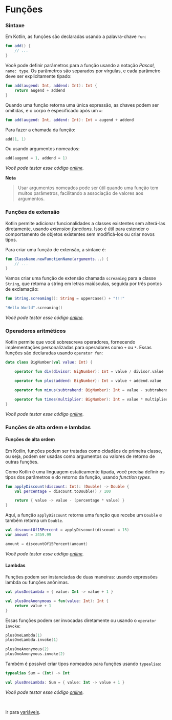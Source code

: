 # Funções

### Sintaxe

Em Kotlin, as funções são declaradas usando a palavra-chave `fun`:

```kotlin
fun add() {
    // ...
}
```

Você pode definir parâmetros para a função usando a notação _Pascal_, `name: type`. Os parâmetros são separados por
vírgulas, e cada parâmetro deve ser explicitamente tipado:

```kotlin
fun add(augend: Int, addend: Int): Int {
    return augend + addend
}
```

Quando uma função retorna uma única expressão, as chaves podem ser omitidas, e o corpo é especificado após um `=`:

```kotlin
fun add(augend: Int, addend: Int): Int = augend + addend
```

Para fazer a chamada da função:

```kotlin
add(1, 1)
```

Ou usando argumentos nomeados:

```kotlin
add(augend = 1, addend = 1)
```

_Você pode testar esse código [online](https://pl.kotl.in/YZMIY5CDY)._

**Nota**
> Usar argumentos nomeados pode ser útil quando uma função tem muitos parâmetros, facilitando a associação de valores
> aos argumentos.

### Funções de extensão

Kotlin permite adicionar funcionalidades a classes existentes sem alterá-las diretamente, usando _extension functions_.
Isso é útil para estender o comportamento de objetos existentes sem modificá-los ou criar novos tipos.

Para criar uma função de extensão, a sintaxe é:

```kotlin
fun ClassName.newFunctionName(arguments...) {
    // ...
}
```

Vamos criar uma função de extensão chamada `screaming` para a classe `String`, que retorna a string em letras
maiúsculas, seguida por três pontos de exclamação:

```kotlin
fun String.screaming(): String = uppercase() + "!!!"

"Hello World".screaming()
```

_Você pode testar esse código [online](https://pl.kotl.in/tmV30VrgP)._

### Operadores aritméticos

Kotlin permite que você sobrescreva operadores, fornecendo implementações personalizadas para operadores como `+` ou
`*`. Essas funções são declaradas usando `operator fun`:

```kotlin
data class BigNumber(val value: Int) {

    operator fun div(divisor: BigNumber): Int = value / divisor.value

    operator fun plus(addend: BigNumber): Int = value + addend.value

    operator fun minus(subtrahend: BigNumber): Int = value - subtrahend.value

    operator fun times(multiplier: BigNumber): Int = value * multiplier.value
}
```

_Você pode testar esse código [online](https://pl.kotl.in/x2pU4Iixq)._

### Funções de alta ordem e lambdas

#### Funções de alta ordem

Em Kotlin, funções podem ser tratadas como cidadãos de primeira classe, ou seja, podem ser usadas como argumentos ou
valores de retorno de outras funções.

Como Kotlin é uma linguagem estaticamente tipada, você precisa definir os tipos dos parâmetros e do retorno da função,
usando _function types_.

```kotlin
fun applyDiscount(discount: Int): (Double) -> Double {
    val percentage = discount.toDouble() / 100

    return { value -> value - (percentage * value) }
}
```

Aqui, a função `applyDiscount` retorna uma função que recebe um `Double` e também retorna um `Double`.

```kotlin
val discountOf15Percent = applyDiscount(discount = 15)
var amount = 3459.99

amount = discountOf15Percent(amount)
```

_Você pode testar esse código [online](https://pl.kotl.in/p5_E6KQhn)._

#### Lambdas

Funções podem ser instanciadas de duas maneiras: usando expressões lambda ou funções anônimas.

```kotlin
val plusOneLambda = { value: Int -> value + 1 }

val plusOneAnonymous = fun(value: Int): Int {
    return value + 1
}
```

Essas funções podem ser invocadas diretamente ou usando o `operator invoke`:

```kotlin
plusOneLambda(1)
plusOneLambda.invoke(1)

plusOneAnonymous(2)
plusOneAnonymous.invoke(2)
```

Também é possível criar tipos nomeados para funções usando `typealias`:

```kotlin
typealias Sum = (Int) -> Int

val plusOneLambda: Sum = { value: Int -> value + 1 }
```

_Você pode testar esse código [online](https://pl.kotl.in/RIlBayu5x)._

<br>

Ir para [variáveis](VARIABLES.md).
